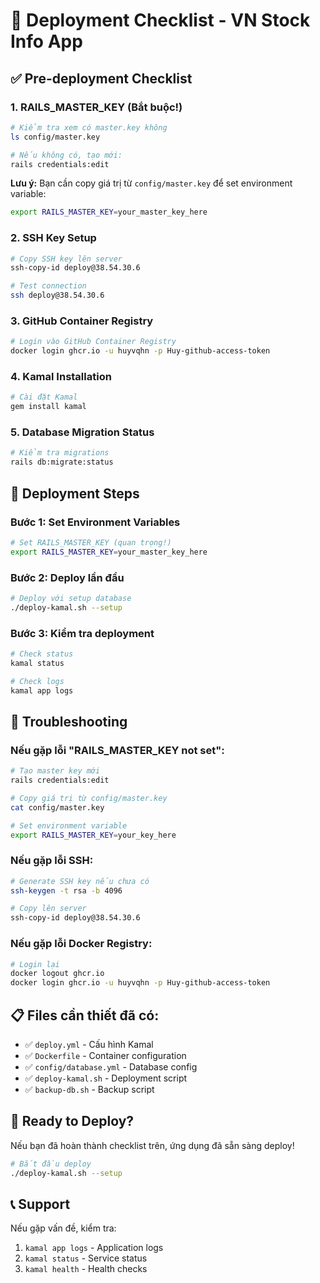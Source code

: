 # 🚀 Deployment Checklist - VN Stock Info App

## ✅ Pre-deployment Checklist

### 1. **RAILS_MASTER_KEY** (Bắt buộc!)
```bash
# Kiểm tra xem có master.key không
ls config/master.key

# Nếu không có, tạo mới:
rails credentials:edit
```

**Lưu ý:** Bạn cần copy giá trị từ `config/master.key` để set environment variable:
```bash
export RAILS_MASTER_KEY=your_master_key_here
```

### 2. **SSH Key Setup**
```bash
# Copy SSH key lên server
ssh-copy-id deploy@38.54.30.6

# Test connection
ssh deploy@38.54.30.6
```

### 3. **GitHub Container Registry**
```bash
# Login vào GitHub Container Registry
docker login ghcr.io -u huyvqhn -p Huy-github-access-token
```

### 4. **Kamal Installation**
```bash
# Cài đặt Kamal
gem install kamal
```

### 5. **Database Migration Status**
```bash
# Kiểm tra migrations
rails db:migrate:status
```

## 🚀 Deployment Steps

### Bước 1: Set Environment Variables
```bash
# Set RAILS_MASTER_KEY (quan trọng!)
export RAILS_MASTER_KEY=your_master_key_here
```

### Bước 2: Deploy lần đầu
```bash
# Deploy với setup database
./deploy-kamal.sh --setup
```

### Bước 3: Kiểm tra deployment
```bash
# Check status
kamal status

# Check logs
kamal app logs
```

## 🔧 Troubleshooting

### Nếu gặp lỗi "RAILS_MASTER_KEY not set":
```bash
# Tạo master key mới
rails credentials:edit

# Copy giá trị từ config/master.key
cat config/master.key

# Set environment variable
export RAILS_MASTER_KEY=your_key_here
```

### Nếu gặp lỗi SSH:
```bash
# Generate SSH key nếu chưa có
ssh-keygen -t rsa -b 4096

# Copy lên server
ssh-copy-id deploy@38.54.30.6
```

### Nếu gặp lỗi Docker Registry:
```bash
# Login lại
docker logout ghcr.io
docker login ghcr.io -u huyvqhn -p Huy-github-access-token
```

## 📋 Files cần thiết đã có:

- ✅ `deploy.yml` - Cấu hình Kamal
- ✅ `Dockerfile` - Container configuration
- ✅ `config/database.yml` - Database config
- ✅ `deploy-kamal.sh` - Deployment script
- ✅ `backup-db.sh` - Backup script

## 🎯 Ready to Deploy?

Nếu bạn đã hoàn thành checklist trên, ứng dụng đã sẵn sàng deploy!

```bash
# Bắt đầu deploy
./deploy-kamal.sh --setup
```

## 📞 Support

Nếu gặp vấn đề, kiểm tra:
1. `kamal app logs` - Application logs
2. `kamal status` - Service status
3. `kamal health` - Health checks 